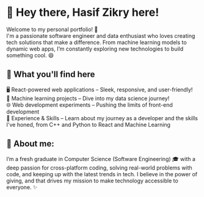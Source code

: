 # 👋 Hey there, Hasif Zikry here!

Welcome to my personal portfolio! 🚀 <br>
I'm a passionate software engineer and data enthusiast who loves creating tech solutions that make a difference. From machine learning models to dynamic web apps, I’m constantly exploring new technologies to build something cool. 😄

## 🎯 What you'll find here
🖥️ React-powered web applications – Sleek, responsive, and user-friendly!<br>
🤖 Machine learning projects – Dive into my data science journey! <br>
🌐 Web development experiments – Pushing the limits of front-end development <br>
💼 Experience & Skills – Learn about my journey as a developer and the skills I've honed, from C++ and Python to React and Machine Learning<br>

## 💼 About me:
I’m a fresh graduate in Computer Science (Software Engineering) 🎓 with a deep passion for cross-platform coding, solving real-world problems with code, and keeping up with the latest trends in tech. I believe in the power of giving, and that drives my mission to make technology accessible to everyone. ✨

